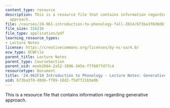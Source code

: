 ```yaml
---
content_type: resource
description: This is a resource file that contains information regarding generative
  approach.
file: /courses/24-961-introduction-to-phonology-fall-2014/673ba3f0d0d6ff0910d2f5dff21b5e0b_MIT24_961F14_Lecture1.pdf
file_size: 316216
file_type: application/pdf
learning_resource_types:
- Lecture Notes
license: https://creativecommons.org/licenses/by-nc-sa/4.0/
ocw_type: OCWFile
parent_title: Lecture Notes
parent_type: CourseSection
parent_uid: eeeb2664-2a52-1096-345e-f7f687fd77c4
resourcetype: Document
title: '24.961F14 Introduction to Phonology - Lecture Notes: Generative Approach'
uid: 673ba3f0-d0d6-ff09-10d2-f5dff21b5e0b
---
```

This is a resource file that contains information regarding generative approach.